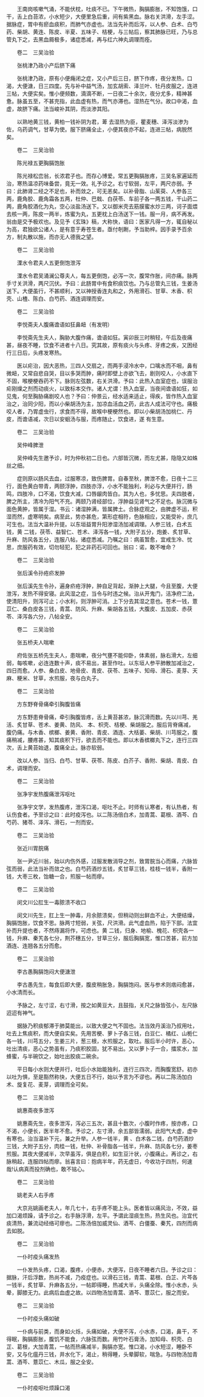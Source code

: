 <!-- { "loadSidebar": true } -->
　　王南岗咳嗽气涌，不能伏枕，吐痰不已。下午微热，胸膈膨胀，不知饱饿，口干，舌上白苔浓，小水短少，大便里急后重，间有紫黑血。脉右关洪滑，左手涩。据脉症，胃中有瘀血痰积，而肺气亦虚也。法当先补而后泻，以人参、白术、白芍药、柴胡、黄连、陈皮、半夏、五味子、桔梗，与三帖后，察其肺脉已旺，乃与总管丸下之，去黑血屑极多，诸症悉减，再与红六神丸调理而痊。

　　卷二　三吴治验

　　张桃津乃政小产后脐下痛

　　张桃津乃政，原有小便癃闭之症，又小产后三日，脐下作疼，夜分发热，口渴，大便溏，日三四度。先与补中益气汤，加玄胡索、泽兰叶、牡丹皮服之，连进三帖，大便实矣。惟小便频数，滴滴不断，一日夜二十余次，夜分尤多，精神甚惫。脉虽五至，不甚充指，此血虚有热，而气亦滞也。湿热在气分。故口中渴，血虚，故脐下痛。法当峻补其阴，而淡渗其阳。

　　以熟地黄三钱，黄柏一钱补阴为君，萆 去湿热为臣，瞿麦穗、泽泻淡渗为佐，乌药调气，甘草为使。服下脐痛全止，小便其夜亦不起，连进三帖，病脱然矣。

　　卷二　三吴治验

　　陈光禄五更胸膈饱胀

　　陈光禄松峦翁，长浓君子也。而存心博爱。常五更胸膈胀疼，三吴名家遍延而治，寒热温凉药味备尝，竟无一效。礼予诊之。右寸软弱，左平，两尺亦弱。予曰：此肺肾二经之不足也，补而敛之，可无恙矣。以补骨脂、山茱萸、人参各三两，鹿角胶、鹿角霜各五两，杜仲、巴戟、白茯苓、车前子各一两五钱，干山药二两，鹿角胶酒化为丸，空心淡盐汤送下。又以御米壳去筋膜蜜水炒三两，诃子面煨去核一两，陈皮一两半，炼蜜为丸，五更枕上白汤送下一钱。服一月，病不再发。翁由是交予极欢也。及见予《玄珠》稿，大称快，语曰：医家凡得一方，辄自秘以为高，君独欲公诸人，是有意于寿苍生者。亟付剞劂，予当助梓。因手录予百余方，制丸散以施，而亦无人德我之望。

　　卷二　三吴治验

　　溧水令君夫人五更倒饱泄泻

　　溧水令君吴涌澜公尊夫人，每五更倒饱，必泻一次，腹常作胀，间亦痛。脉两手寸关洪滑，两尺沉伏。予曰：此肠胃中有食积痰饮也。乃与总管丸三钱，生姜汤送下。大便虽行，不甚顺利，又以神授香连丸和之，外用滑石、甘草、木香、枳壳、山楂、陈白、白芍药、酒连调理而安。

　　卷二　三吴治验

　　李悦斋夫人腹痛谵语如狂鼻衄（有发明）

　　李悦斋先生夫人，胸胁大腹作痛，谵语如狂。寅卯辰三时稍轻，午后及夜痛甚，昼夜不睡，饮食不进者十八日。究其故，原有痰火与头疼、牙疼之疾，又困经行三日后，头疼发寒热。

　　医以疟治，因大恶热，三四人交扇之，而两手浸冷水中，口噙水而不咽，鼻有微衄，又常自悲自哭，目以多哭而肿，痛时即壁上亦欲飞去，剧则咬人，小水直下不固，喉梗梗吞药不下。脉则左弦数，右关洪滑。予曰：此热入血室症也，误服治疟刚燥之剂而动痰火，以致标本交作。诸人尤谓：热入血室，当夜间谵语如狂，如见鬼，何至胸胁痛剧咬人也？予曰：仲景云，经水适来适止，得疾，皆作热入血室治之，治同少阳，而以小柴胡汤为主，加凉血活血之药，此古人成法可守也。痛极咬人者，乃胃虚虫行，求食而不得，故喉中梗梗然也。即以小柴胡汤加桃仁、丹皮，而谵语减，次日以安蛔汤与服，而疼随止，饮食进，遂 有生意。

　　卷二　三吴治验

　　吴仲峰脾泄

　　吴仲峰先生邀予诊，时为仲秋初二日也。六部皆沉微，而左尤甚，隐隐又如蛛丝之细。

　　症则原以肠风去血，过服寒凉，致伤脾胃。自春至秋，脾泄不愈，日夜十二三行，面色黄白带青，两颐浮肿，四肢亦浮，小水不能独利，利必与大便并行，肠鸣，四肢冷，口不渴，饮食大减，口唇龈肉皆白。其为人也，多忧思。夫四肢者，脾之所主，清冷为阳气不充。两颐乃肾经部位，浮肿益见肾气之不足也。脉沉微与面色黄肿，皆属于湿。书云：诸湿肿满，皆属脾土。合脉症观之，由脾虚不运，积湿而然，虚寒明矣。病至此，势亦甚危，第形症相符，色脉相应，又能受补，庶几可生也。法当大温补升提。以东垣益胃升阳渗湿汤加减调理。人参三钱，白术五钱，黄 二钱，茯苓、益智仁、苍术、泽泻各一钱，大附子五分，炮姜、炙甘草、升麻、防风各五分，连服八帖，诸症悉减。乃嘱之曰：病虽暂愈，宜戒生冷、忧思，庶服药有效，切勿轻犯，犯之非药石可回也。翁曰：诺，敢不唯命？

　　卷二　三吴治验

　　张后溪令孙疮疥发肿

　　张后溪先生令孙，遍身疥疮浮肿，肿自足背起，渐肿上大腿，今且至腹，大便泄泻，发热不得安寝。此风湿之症，当令与时违之候。治从开鬼门，洁净府二法，使清阳升，则泻可止；小水利，则浮肿可消。上下分去其湿之意也。苍术一钱，薏苡仁、桑白皮各三钱，青蒿、防风、升麻、柴胡各五钱，大腹皮、五加皮、赤茯苓、泽泻各六分，八帖全安。

　　卷二　三吴治验

　　张五桥夫人喘嗽

　　府佐张五桥先生夫人，患喘嗽，夜分气壅不能仰卧，体素弱，脉右滑大，左细弱，每咳嗽，必连连数十声，痰不易出，甚至作吐。以东垣人参平肺散加减治之，四日而愈。人参、桑白皮、地骨皮、青皮、茯苓、五味子、知母、滑石、麦芽、天麻、粳米、甘草，水煎服，夜与白丸子。

　　卷二　三吴治验

　　方东野脊骨痛牵引胸腹皆痛

　　方东野患脊骨痛，牵引胸腹皆疼，舌上黄苔甚浓，脉沉滑而数。先以川芎、羌活、炙甘草、苍术、姜黄、防风、 本、枳壳、桔梗、柴胡服之。服后背脊痛减，腹仍痛。与木香、槟榔、姜黄、香附、青皮、酒连、大栝蒌、柴胡、川芎服之，腹痛稍减，腰疼甚，知其痰积下行，欲去而不能也。即以木香槟榔丸下之，连行三四次，舌上黄苔始退，腹痛全止。脉亦软弱。

　　改以人参、当归、白芍、甘草、茯苓、陈皮、白芥子、香附、柴胡、青皮、白术，调理而安。

　　卷二　三吴治验

　　张净宇发热腹痛泄泻呕吐

　　张净宇文学，发热腹疼，泄泻口渴，呕吐不止。时师有认寒者，有认热者，有认伤食者。予至诊之曰：此时疫泻也。以二陈汤倍白术，加青蒿、葛根、酒芩、白芍药、猪苓、泽泻、滑石，一剂而安。

　　卷二　三吴治验

　　张近川胃脘痛

　　张一尹近川翁，始以内伤外感，过服发散消导之剂，致胃脘当心而痛，六脉皆弦而弱，此法当补而敛之也。白芍药酒炒五钱，炙甘草三钱，桂枝一钱半，香附一钱，大枣三枚，饴糖一合，煎服一帖而瘳。

　　卷二　三吴治验

　　闵文川公肛生一毒脓溃不收口

　　闵文川先生，肛上生一肿毒，月余脓溃矣，但稍动则出鲜血不止，大便结燥，胸膈饱胀，饮食不思。脉两寸短弱，关弦，尺洪滑。此气虚血热，陷于下部。法宜补而升提也者，不然痔漏将作，可虑也。黄 二钱，归身、地榆、槐花、枳壳各一钱，升麻、秦艽各七分，荆芥穗五分，甘草三分，服后胸膈宽，惟口苦甚，前方加酒连、连翘各五分而愈。

　　卷二　三吴治验

　　李古愚胸膈饱闷大便溏泄

　　李古愚先生，每食后即大便，腹皮稍胀急，胸膈饱闷。医与参术则痞闷愈甚，小水清而长。

　　予脉之，左寸涩，右寸滑，按之如黄豆大，且鼓指，关尺之脉皆弦小，左尺脉迢迢有神气。

　　据脉乃积痰郁滞于肺莫能出，以致大便之气不固也。法当效丹溪治乃叔用吐，吐去上焦痰积，而大便自实矣。先用苦梗、萝卜子各三钱，白豆仁、橘红、山栀仁各一钱，川芎五分，生姜三片，葱三根，水煎服之，取吐。服后半小时许，恶心，吐出清痰，恶心之势虽有，乃痰积胶固，犹不易出。又以萝卜子一合，擂浆水，加蜂蜜，与半碗饮之，始吐出胶痰二碗余。

　　平日每小水则大便并行，吐后小水始能独利，连行三四次，而胸腹宽舒。初亦以吐为惧，至是豁然称快，大便五日不行，始以予言为不谬也。再以二陈汤加白术、旋复花、麦芽，调理而全可矣。

　　卷二　三吴治验

　　姚惠斋夜多泄泻

　　姚惠斋先生，夜多泄泻，泻必三五次，甚且十数次，小腹时作疼，按亦疼，口不渴，小便长，医半年不愈。予诊之，左寸滑，余五部皆濡弱。此阳气大虚，虚中有寒也。治当温补下元，兼之升举。人参一钱半，黄 、白术各二钱，白芍药酒炒三钱，大附子五分，肉桂一钱，杜仲、补骨脂各一钱半，升麻、防风各七分，姜枣煎服。其夜大便减半，次早虽泻，俱是白积，如生豆汁状，小腹痛止。再诊之，右脉稍起，连服四帖而瘳。翁喜言曰：抱病半年，药无虚日，今收功于四剂，何速哉!认病真而投剂确也，敢不铭心。

　　卷二　三吴治验

　　姚老夫人右手疼

　　大京兆姚画老夫人，年几七十，右手疼不能上头。医者皆以痛风治，不效，益加口渴烦躁，请予诊之。右手脉浮滑，左平。予谓此湿痰生热，热生风也。治宜代痰清热，兼流动经络可瘳也。二陈汤倍加威灵仙、酒芩、白僵蚕、秦艽，四剂而病去如脱。

　　卷二　三吴治验

　　一仆时疫头痛发热

　　一仆发热头疼，口渴，腹疼，小便赤，大便泻，日夜不睡者六日。予诊之曰：据脉，汗后浮数，热尚不减，乃疫症也。以滑石三钱，青蒿、葛根、白芷、片芩各一钱半，炙甘草、升麻各五分，一帖即得睡，热减大半，头痛全除。惟小水赤，头晕，脚膝无力。此病后血虚之故。以四物汤加青蒿、酒芩、薏苡仁，服之而安。

　　卷二　三吴治验

　　一仆时疫头痛如破

　　一仆病与前类，而身如火烁，头痛如破，大便不泻，小水赤，口渴，鼻干，不得眠，胸膈膨胀，腹饥不能食，六脉弦而数。用竹叶石膏汤，加知母、枳壳、白芷、葛根，大加青蒿，一帖而热痛减半，胸膈亦宽。惟口渴，小水短涩，睡卧不安，又与化瘟丹三钱，井水化下，渴止，稍得睡，头晕脚软，喘急。与四物汤加青蒿、酒芩、薏苡仁、木瓜，服之全安。

　　卷二　三吴治验

　　一仆时疫呕吐烦躁口渴


